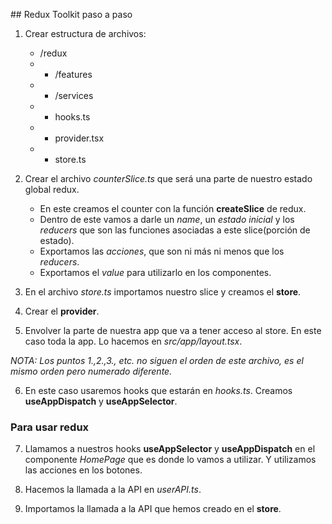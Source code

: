 ## Redux Toolkit paso a paso

1. Crear estructura de archivos:

   - /redux
   - - /features
   - - /services
   - - hooks.ts
   - - provider.tsx
   - - store.ts

2. Crear el archivo _counterSlice.ts_ que será una parte de nuestro estado global redux.

   - En este creamos el counter con la función **createSlice** de redux.
   - Dentro de este vamos a darle un _name_, un _estado inicial_ y los _reducers_ que son las funciones asociadas a este slice(porción de estado).
   - Exportamos las _acciones_, que son ni más ni menos que los _reducers_.
   - Exportamos el _value_ para utilizarlo en los componentes.

3. En el archivo _store.ts_ importamos nuestro slice y creamos el **store**.

4. Crear el **provider**.
5. Envolver la parte de nuestra app que va a tener acceso al store. En este caso toda la app.
   Lo hacemos en _src/app/layout.tsx_.

_NOTA: Los puntos 1.,2.,3., etc. no siguen el orden de este archivo, es el mismo orden pero numerado diferente._

6. En este caso usaremos hooks que estarán en _hooks.ts_.
   Creamos **useAppDispatch** y **useAppSelector**.

### Para usar redux

7. Llamamos a nuestros hooks **useAppSelector** y **useAppDispatch** en el componente _HomePage_ que es donde lo vamos a utilizar. Y utilizamos las acciones en los botones.

8. Hacemos la llamada a la API en _userAPI.ts_.

9. Importamos la llamada a la API que hemos creado en el **store**.
